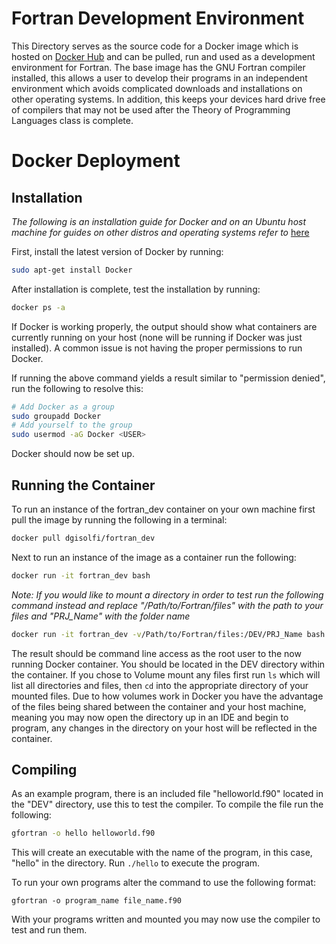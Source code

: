 # Fortran Development Environment

This Directory serves as the source code for a Docker image which is hosted on [Docker Hub](https://hub.docker.com/r/dgisolfi/fortran_dev/) and can be pulled, run and used as a development environment for Fortran. The base image has the GNU Fortran compiler installed, this allows a user to develop their programs in an independent environment which avoids complicated downloads and installations on other operating systems. In addition, this keeps your devices hard drive free of compilers that may not be used after the Theory of Programming Languages class is complete.

# Docker Deployment

## Installation

*The following is an installation guide for Docker and on an Ubuntu host machine for guides on other distros and operating systems refer to* [here](https://docs.docker.com/install/) 

First, install the latest version of Docker by running: 

```bash
sudo apt-get install Docker
```

After installation is complete, test the installation by running:

```bash
docker ps -a
```

If Docker is working properly, the output should show what containers are currently running on your host (none will be running if Docker was just installed). A common issue is not having the proper permissions to run Docker. 

If running the above command yields a result similar to "permission denied", run the following to resolve this:

```bash
# Add Docker as a group
sudo groupadd Docker
# Add yourself to the group
sudo usermod -aG Docker <USER>
```
Docker should now be set up.

## Running the Container

To run an instance of the fortran_dev container on your own machine first pull the image by running the following in a terminal:

```bash
docker pull dgisolfi/fortran_dev
```

Next to run an instance of the image as a container run the following:

```bash
docker run -it fortran_dev bash
```

*Note: If you would like to mount a directory in order to test run the following command instead and replace "/Path/to/Fortran/files" with the path to your files and "PRJ_Name" with the folder name*

```bash
docker run -it fortran_dev -v/Path/to/Fortran/files:/DEV/PRJ_Name bash
```

The result should be command line access as the root user to the now running Docker container. You should be located in the DEV directory within the container. If you chose to Volume mount any files first run `ls` which will list all directories and files, then `cd` into the appropriate directory of your mounted files. Due to how volumes work in Docker you have the advantage of the files being shared between the container and your host machine, meaning you may now open the directory up in an IDE and begin to program, any changes in the directory on your host will be reflected in the container.

## Compiling

As an example program, there is an included file "helloworld.f90" located in the "DEV" directory, use this to test the compiler. To compile the file run the following:

```bash
gfortran -o hello helloworld.f90
```

This will create an executable with the name of the program, in this case, "hello" in the directory. Run `./hello` to execute the program.

To run your own programs alter the command to use the following format:

`gfortran -o program_name file_name.f90`

With your programs written and mounted you may now use the compiler to test and run them.
